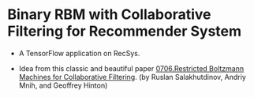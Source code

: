 

Binary RBM with Collaborative Filtering for Recommender System
==========================



- A TensorFlow application on RecSys. 

- Idea from this classic and beautiful paper [0706.Restricted Boltzmann Machines for Collaborative Filtering](https://www.cs.toronto.edu/~rsalakhu/papers/rbmcf.pdf). (by Ruslan Salakhutdinov, Andriy Mnih, and Geoffrey Hinton)

 


